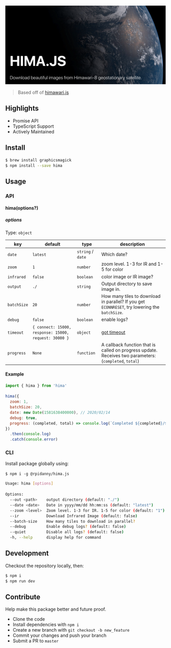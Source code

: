 ![alt text](banner.png "hima.js")
> Based off of [himawari.js](https://github.com/jakiestfu/himawari.js/)

## Highlights

- Promise API
- TypeScript Support
- Actively Maintained

## Install

```bash
$ brew install graphicsmagick
$ npm install --save hima
```

## Usage

### API

#### hima(options?)

##### options

Type: `object`

| key          | default        | type              | description       |
| ------------ | -------------- | ----------------- | ----------------- |
| `date`       | `latest`       | `string` / `date` | Which date?       |
| `zoom`       | `1`            | `number`          | zoom level. 1-3 for IR and 1-5 for color |
| `infrared`   | `false`        | `boolean`         | color image or IR image? |
| `output`     | `./`           | `string`          | Output directory to save image in. |
| `batchSize`  | `20`           | `number`          | How many tiles to download in parallel? If you get `ECONNRESET`, try lowering the `batchSize`. |
| `debug`      | `false`        | `boolean`         | enable logs?      |
| `timeout`    | `{ connect: 15000, response: 15000, request: 30000 }` | `object`    | [got timeout](https://github.com/sindresorhus/got#timeout)   |
| `progress`   | `None`         | `function`        | A callback function that is called on progress update. Receives two parameters: (`completed`, `total`) |

#### Example

```js
import { hima } from 'hima'

hima({
  zoom: 1,
  batchSize: 20,
  date: new Date(1581638400000), // 2020/02/14
  debug: true,
  progress: (completed, total) => console.log(`Completed ${completed}/${total}`)
})
  .then(console.log)
  .catch(console.error)

```

### CLI

Install package globally using:

`$ npm i -g @rpidanny/hima.js`

```bash
Usage: hima [options]

Options:
  --out <path>    output directory (default: "./")
  --date <date>   Date in yyyy/mm/dd hh:mm:ss (default: "latest")
  --zoom <level>  Zoom level. 1-3 for IR. 1-5 for color (default: "1")
  --ir            Download Infrared Image (default: false)
  --batch-size    How many tiles to download in parallel?
  --debug         Enable debug logs? (default: false)
  --quiet         Disable all logs? (default: false)
  -h, --help      display help for command
```

## Development

Checkout the repository locally, then:

```bash
$ npm i
$ npm run dev
```

## Contribute

Help make this package better and future proof.

- Clone the code
- Install dependencies with `npm i`
- Create a new branch with `git checkout -b new_feature`
- Commit your changes and push your branch
- Submit a PR to `master`
